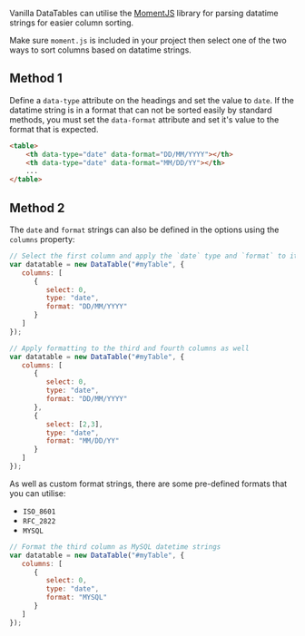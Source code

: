 Vanilla DataTables can utilise the [MomentJS](https://momentjs.com/) library for parsing datatime strings for easier column sorting.

Make sure `moment.js` is included in your project then select one of the two ways to sort columns based on datatime strings.

## Method 1

Define a `data-type` attribute on the headings and set the value to `date`. If the datatime string is in a format that can not be sorted easily by standard methods, you must set the `data-format` attribute and set it's value to the format that is expected.

```html
<table>
    <th data-type="date" data-format="DD/MM/YYYY"></th>
    <th data-type="date" data-format="MM/DD/YY"></th>
    ...
</table>
```

## Method 2

The `date` and `format` strings can also be defined in the options using the `columns` property:

```javascript
// Select the first column and apply the `date` type and `format` to it
var datatable = new DataTable("#myTable", {
   columns: [
      {
         select: 0,
         type: "date",
         format: "DD/MM/YYYY"
      }
   ]
});

// Apply formatting to the third and fourth columns as well
var datatable = new DataTable("#myTable", {
   columns: [
      {
         select: 0,
         type: "date",
         format: "DD/MM/YYYY"
      },
      {
         select: [2,3],
         type: "date",
         format: "MM/DD/YY"
      }
   ]
});
```

As well as custom format strings, there are some pre-defined formats that you can utilise:

* `ISO_8601`
* `RFC_2822`
* `MYSQL`

```javascript
// Format the third column as MySQL datetime strings
var datatable = new DataTable("#myTable", {
   columns: [
      {
         select: 0,
         type: "date",
         format: "MYSQL"
      }
   ]
});
```
